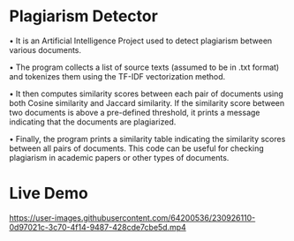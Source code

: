 # Plagiarism Detector
• It is an Artificial Intelligence Project used to detect plagiarism between various documents. 

• The program collects a list of source texts (assumed to be in .txt format) and tokenizes them using the TF-IDF vectorization method.

• It then computes similarity scores between each pair of documents using both Cosine similarity and Jaccard similarity. If the similarity score between two documents is above a pre-defined threshold, it prints a message indicating that the documents are plagiarized. 

• Finally, the program prints a similarity table indicating the similarity scores between all pairs of documents. This code can be useful for checking plagiarism in academic papers or other types of documents.


# Live Demo



https://user-images.githubusercontent.com/64200536/230926110-0d97021c-3c70-4f14-9487-428cde7cbe5d.mp4


